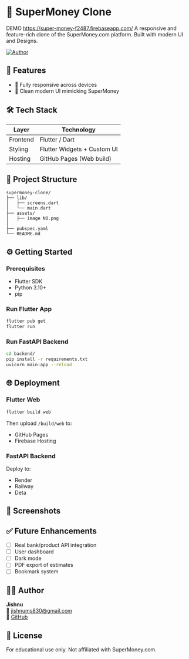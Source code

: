 # 💸 SuperMoney Clone
DEMO  https://super-money-f2487.firebaseapp.com/
A responsive and feature-rich clone of the SuperMoney.com platform. Built with modern UI and Designs.

[![Author](https://img.shields.io/badge/Author-Jishnu-blue?style=for-the-badge)](https://github.com/yourusername)



## 🚀 Features
- 📱 Fully responsive across devices
- 🎨 Clean modern UI mimicking SuperMoney

## 🛠 Tech Stack
| Layer        | Technology                      |
|--------------|---------------------------------|
| Frontend     | Flutter / Dart                  |
| Styling      | Flutter Widgets + Custom UI     |
| Hosting      |  GitHub Pages (Web build)       |


## 📂 Project Structure
```
supermoney-clone/
├── lib/
│   ├── screens.dart
│   └── main.dart
├── assets/
│   ├── image NO.png
│   
├── pubspec.yaml
└── README.md
```

## ⚙️ Getting Started

### Prerequisites
- Flutter SDK
- Python 3.10+
- pip

### Run Flutter App
```bash
flutter pub get
flutter run
```

### Run FastAPI Backend
```bash
cd backend/
pip install -r requirements.txt
uvicorn main:app --reload
```

## 🌐 Deployment

### Flutter Web
```bash
flutter build web
```
Then upload `/build/web` to:
- GitHub Pages
- Firebase Hosting

### FastAPI Backend
Deploy to:
- Render
- Railway
- Deta

## 📸 Screenshots


## ✅ Future Enhancements
- [ ] Real bank/product API integration
- [ ] User dashboard
- [ ] Dark mode
- [ ] PDF export of estimates
- [ ] Bookmark system

## 🙋‍♂️ Author
**Jishnu**  
📧 jishnums830@gmail.com  
🔗 [GitHub](https://github.com/Jishnu-ms) 

## 📃 License
For educational use only. Not affiliated with SuperMoney.com.

